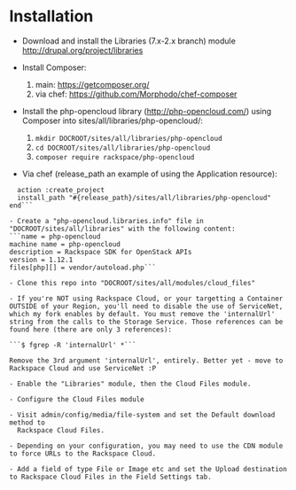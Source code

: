 Installation
===============

- Download and install the Libraries (7.x-2.x branch) module
  http://drupal.org/project/libraries

- Install Composer:
  1. main: https://getcomposer.org/
  2. via chef: https://github.com/Morphodo/chef-composer

- Install the php-opencloud library (http://php-opencloud.com/) using Composer
  into sites/all/libraries/php-opencloud/:
  1. ```mkdir DOCROOT/sites/all/libraries/php-opencloud```
  2. ```cd DOCROOT/sites/all/libraries/php-opencloud```
  3. ```composer require rackspace/php-opencloud```

- Via chef (release_path an example of using the Application resource):
```composer_package 'rackspace/php-opencloud' do
  action :create_project
  install_path "#{release_path}/sites/all/libraries/php-opencloud"
end```

- Create a "php-opencloud.libraries.info" file in "DOCROOT/sites/all/libraries" with the following content:
```name = php-opencloud
machine name = php-opencloud
description = Rackspace SDK for OpenStack APIs
version = 1.12.1
files[php][] = vendor/autoload.php```

- Clone this repo into "DOCROOT/sites/all/modules/cloud_files"

- If you're NOT using Rackspace Cloud, or your targetting a Container OUTSIDE of your Region, you'll need to disable the use of ServiceNet, which my fork enables by default. You must remove the 'internalUrl' string from the calls to the Storage Service. Those references can be found here (there are only 3 references):

```$ fgrep -R 'internalUrl' *```

Remove the 3rd argument 'internalUrl', entirely. Better yet - move to Rackspace Cloud and use ServiceNet :P

- Enable the "Libraries" module, then the Cloud Files module.

- Configure the Cloud Files module

- Visit admin/config/media/file-system and set the Default download method to
  Rackspace Cloud Files.

- Depending on your configuration, you may need to use the CDN module to force URLs to the Rackspace Cloud.

- Add a field of type File or Image etc and set the Upload destination to Rackspace Cloud Files in the Field Settings tab.
